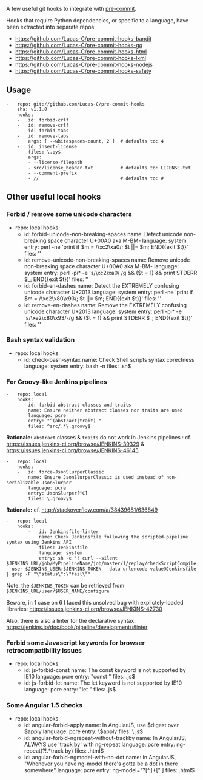 A few useful git hooks to integrate with [pre-commit](http://pre-commit.com).

Hooks that require Python dependencies, or specific to a language, have been extracted into separate repos:

- https://github.com/Lucas-C/pre-commit-hooks-bandit
- https://github.com/Lucas-C/pre-commit-hooks-go
- https://github.com/Lucas-C/pre-commit-hooks-html
- https://github.com/Lucas-C/pre-commit-hooks-lxml
- https://github.com/Lucas-C/pre-commit-hooks-nodejs
- https://github.com/Lucas-C/pre-commit-hooks-safety


## Usage

    -   repo: git://github.com/Lucas-C/pre-commit-hooks
        sha: v1.1.0
        hooks:
        -   id: forbid-crlf
        -   id: remove-crlf
        -   id: forbid-tabs
        -   id: remove-tabs
            args: [ --whitespaces-count, 2 ]  # defaults to: 4
        -   id: insert-license
            files: \.py$
            args:
            - --license-filepath
            - src/license_header.txt          # defaults to: LICENSE.txt
            - --comment-prefix
            - //                              # defaults to: #


## Other useful local hooks

### Forbid / remove some unicode characters

-   repo: local
    hooks:
    -   id: forbid-unicode-non-breaking-spaces
        name: Detect unicode non-breaking space character U+00A0 aka M-BM-
        language: system
        entry: perl -ne 'print if $m = /\xc2\xa0/; $t ||= $m; END{{exit $t}}'
        files: ''
    -   id: remove-unicode-non-breaking-spaces
        name: Remove unicode non-breaking space character U+00A0 aka M-BM-
        language: system
        entry: perl -pi* -e 's/\xc2\xa0/ /g && ($t = 1) && print STDERR $_; END{{exit
            $t}}'
        files: ''
    -   id: forbid-en-dashes
        name: Detect the EXTREMELY confusing unicode character U+2013
        language: system
        entry: perl -ne 'print if $m = /\xe2\x80\x93/; $t ||= $m; END{{exit $t}}'
        files: ''
    -   id: remove-en-dashes
        name: Remove the EXTREMELY confusing unicode character U+2013
        language: system
        entry: perl -pi* -e 's/\xe2\x80\x93/-/g && ($t = 1) && print STDERR $_; END{{exit
            $t}}'
        files: ''

### Bash syntax validation

-   repo: local
    hooks:
    -   id: check-bash-syntax
        name: Check Shell scripts syntax corectness
        language: system
        entry: bash -n
        files: \.sh$

### For Groovy-like Jenkins pipelines

```
-   repo: local
    hooks:
    -   id: forbid-abstract-classes-and-traits
        name: Ensure neither abstract classes nor traits are used
        language: pcre
        entry: "^(abstract|trait) "
        files: ^src/.*\.groovy$
```
**Rationale:** `abstract` classes & `traits` do not work in Jenkins pipelines : cf. https://issues.jenkins-ci.org/browse/JENKINS-39329 & https://issues.jenkins-ci.org/browse/JENKINS-46145

```
-   repo: local
    hooks:
    -   id: force-JsonSlurperClassic
        name: Ensure JsonSlurperClassic is used instead of non-serializable JsonSlurper
        language: pcre
        entry: JsonSlurper[^C]
        files: \.groovy$
```
**Rationale:** cf. http://stackoverflow.com/a/38439681/636849

```
-   repo: local
    hooks:
        -   id: Jenkinsfile-linter
            name: Check Jenkinsfile following the scripted-pipeline syntax using Jenkins API
            files: Jenkinsfile
            language: system
            entry: sh -c '! curl --silent $JENKINS_URL/job/MyPipelineName/job/master/1/replay/checkScriptCompile --user $JENKINS_USER:$JENKINS_TOKEN --data-urlencode value@Jenkinsfile | grep -F "\"status\":\"fail\""'
```
Note: the `$JENKINS_TOKEN` can be retrieved from `$JENKINS_URL/user/$USER_NAME/configure`

Beware, in 1 case on 6 I faced this unsolved bug with explictely-loaded libraries: https://issues.jenkins-ci.org/browse/JENKINS-42730

Also, there is also a linter for the declarative syntax: https://jenkins.io/doc/book/pipeline/development/#linter

### Forbid some Javascript keywords for browser retrocompatibility issues

-   repo: local
    hooks:
    -   id: js-forbid-const
        name: The const keyword is not supported by IE10
        language: pcre
        entry: "const "
        files: \.js$
    -   id: js-forbid-let
        name: The let keyword is not supported by IE10
        language: pcre
        entry: "let "
        files: \.js$

### Some Angular 1.5 checks

-   repo: local
    hooks:
    -   id: angular-forbid-apply
        name: In AngularJS, use $digest over $apply
        language: pcre
        entry: \$apply
        files: \.js$
    -   id: angular-forbid-ngrepeat-without-trackby
        name: In AngularJS, ALWAYS use 'track by' with ng-repeat
        language: pcre
        entry: ng-repeat(?!.*track by)
        files: \.html$
    -   id: angular-forbid-ngmodel-with-no-dot
        name: In AngularJS, "Whenever you have ng-model there's gotta be a dot in
            there somewhere"
        language: pcre
        entry: ng-model="?[^.]+[" ]
        files: \.html$
